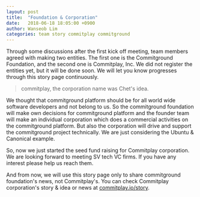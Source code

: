 ```yaml
---
layout: post
title:  "Foundation & Corporation"
date:   2018-06-18 18:05:00 +0900
author: Wanseob Lim
categories: team story commitplay commitground
---
```


Through some discussions after the first kick off meeting, team members agreed with making two entities. The first one is the Commitground Foundation, and the second one is Commitplay, Inc. We did not register the entities yet, but it will be done soon. We will let you know progresses through this story page continuously.
> commitplay, the corporation name was Chet's idea.

We thought that commitground platform should be for all world wide software developers and not belong to us. So the commitground foundation will make own decisions for commitground platform and the founder team will make an individual corporation which does a commercial activities on the commitground platform. But also the corporation will drive and support the commitground project technically. We are just considering the Ubuntu & Canonical example. 

So, now we just started the seed fund raising for Commitplay corporation. We are looking forward to meeting SV tech VC firms. If you have any interest please help us reach them.

And from now, we will use this story page only to share commitground foundation's news, not Commitplay's. You can check Commitplay corporation's story & idea or news at [commitplay.io/story](https://commitplay.io/story).
